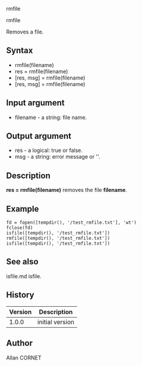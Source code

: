 



rmfile


rmfile

Removes a file.

## Syntax

- rmfile(filename)
- res = rmfile(filename)
- [res, msg] = rmfile(filename)
- [res, msg] = rmfile(filename)

## Input argument

 - filename - a string: file name.

## Output argument

 - res - a logical: true or false.
 - msg - a string: error message or ''.

## Description


  <p><b>res = rmfile(filename)</b> removes the file <b>filename</b>.</p>


## Example

```Nelson
fd = fopen([tempdir(), '/test_rmfile.txt'], 'wt')
fclose(fd)
isfile([tempdir(), '/test_rmfile.txt'])
rmfile([tempdir(), '/test_rmfile.txt'])
isfile([tempdir(), '/test_rmfile.txt'])
```

## See also

isfile.md isfile.
## History

|Version|Description|
|------|------|
|1.0.0|initial version|


## Author

Allan CORNET



